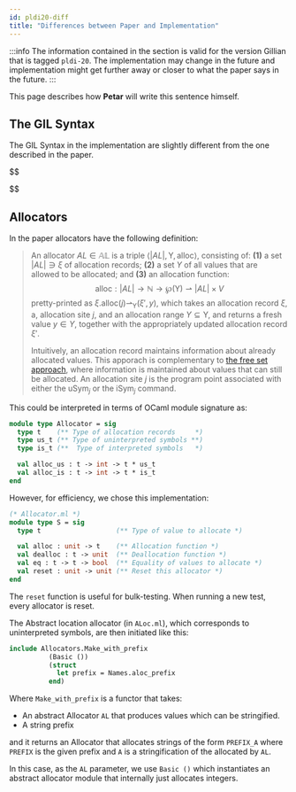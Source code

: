 ```yaml
---
id: pldi20-diff
title: "Differences between Paper and Implementation"
---
```


:::info
The information contained in the section is valid for the version Gillian that is tagged `pldi-20`. The implementation may change in the future and implementation might get further away or closer to what the paper says in the future.
:::

This page describes how **Petar** will write this sentence himself.


## The GIL Syntax

The GIL Syntax in the implementation are slightly different from the one described in the paper. 

$$

$$



## Allocators


<link
  rel="stylesheet"
  href="https://cdn.jsdelivr.net/npm/katex@0.11.0/dist/katex.min.css"
  integrity="sha384-BdGj8xC2eZkQaxoQ8nSLefg4AV4/AwB3Fj+8SUSo7pnKP6Eoy18liIKTPn9oBYNG"
  crossOrigin="anonymous"
/>

In the paper allocators have the following definition:

> An allocator $AL \in \mathbb{A}\mathbb{L}$ is a triple $\langle|AL|, \mathsf Y, \mathsf{alloc}\rangle$, consisting of: **(1)** a set $|AL|\ni \xi$ of allocation records; **(2)** a set $Y$ of all values that are allowed to be allocated; and **(3)** an allocation function:
>$$
>\mathsf{alloc}: |AL| \rightarrow \mathbb{N} \rightarrow \wp(\mathsf Y) \rightharpoonup |AL|\times V
>$$
>pretty-printed as $\xi.\mathsf{alloc}(j)\rightharpoonup_{\mathsf Y}(\xi', y)$, which takes an allocation record $\xi$, a, allocation site $j$, and an allocation range $Y \subseteq \mathsf Y$, and returns a fresh value $y \in Y$, together with the appropriately updated allocation record $\xi'$.
>
>Intuitively, an allocation record maintains information about already allocated values. This apporach is complementary to [the free set approach](https://doi.org/10.1007/978-3-540-78499-9_15), where information is maintained about values that can still be allocated. An allocation site $j$ is the program point associated with either the $\mathsf{uSym}_j$ or the $\mathsf{iSym}_j$ command.

This could be interpreted in terms of OCaml module signature as:

```ocaml
module type Allocator = sig
  type t    (** Type of allocation records     *)
  type us_t (** Type of uninterpreted symbols **)
  type is_t (**  Type of interpreted symbols   *)

  val alloc_us : t -> int -> t * us_t
  val alloc_is : t -> int -> t * is_t
end
```

However, for efficiency, we chose this implementation:

```ocaml
(* Allocator.ml *)
module type S = sig
  type t                   (** Type of value to allocate *)

  val alloc : unit -> t    (** Allocation function *)
  val dealloc : t -> unit  (** Deallocation function *)
  val eq : t -> t -> bool  (** Equality of values to allocate *)
  val reset : unit -> unit (** Reset this allocator *)
end
```
The `reset` function is useful for bulk-testing. When running a new test, every allocator is reset.

The Abstract location allocator (in `ALoc.ml`), which corresponds to uninterpreted symbols, are then initiated like this:
```ocaml
include Allocators.Make_with_prefix
          (Basic ())
          (struct
            let prefix = Names.aloc_prefix
          end)
```

Where `Make_with_prefix` is a functor that takes:
- An abstract Allocator `AL` that produces values which can be stringified.
- A string prefix

and it returns an Allocator that allocates strings of the form `PREFIX_A` where `PREFIX` is the given prefix and `A` is a stringification of the allocated by `AL`. 

In this case, as the `AL` parameter, we use `Basic ()` which instantiates an abstract allocator module that internally just allocates integers.

